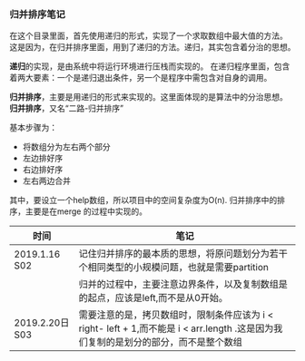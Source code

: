 ### 归并排序笔记

在这个目录里面，首先使用递归的形式，实现了一个求取数组中最大值的方法。
这是因为，在归并排序里面，用到了递归的方法。递归，其实包含着分治的思想。

**递归**的实现，是由系统中将运行环境进行压栈而实现的。
在递归程序里面，包含着两大要素：一个是递归退出条件，另一个是程序中需包含对自身的调用。

**归并排序**，主要是用递归的形式来实现的。这里面体现的是算法中的分治思想。
**归并排序**，又名“二路-归并排序”

基本步骤为：

- 将数组分为左右两个部分
- 左边排好序
- 右边排好序
- 左右两边合并

其中，要设立一个help数组，所以项目中的空间复杂度为O(n).
归并排序中的排序，主要是在merge 的过程中实现的。

| 时间 | 笔记 |
|---|---|
|2019.1.16 S02|记住归并排序的最本质的思想，将原问题划分为若干个相同类型的小规模问题，也就是需要partition|
|   |归并的过程中，主要注意边界条件，以及复制数组是的起点，应该是left,而不是从0开始。|
|2019.2.20日 S03|需要注意的是，拷贝数组时，限制条件应该为 i < right- left + 1,而不能是 i < arr.length .这是因为我们复制的是划分的部分，而不是整个数组|



